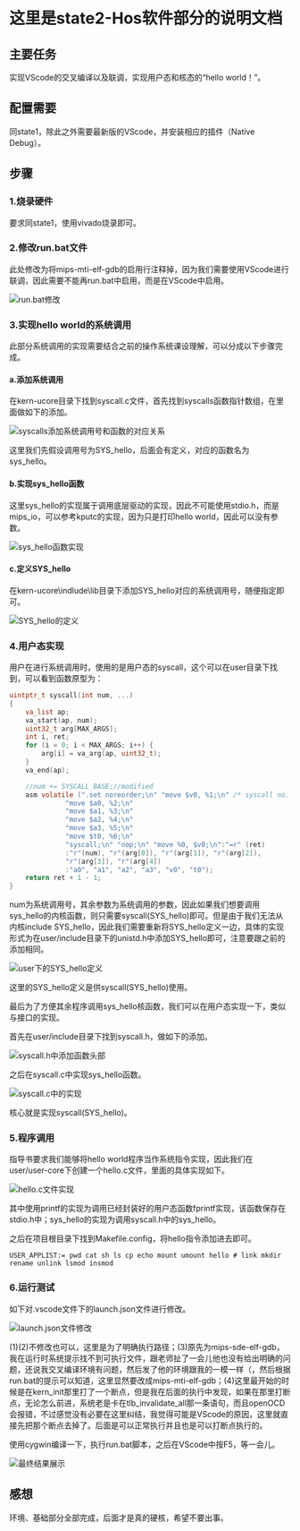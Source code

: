 # 这里是state2-Hos软件部分的说明文档

## 主要任务

实现VScode的交叉编译以及联调，实现用户态和核态的“hello world！”。

## 配置需要

同state1，除此之外需要最新版的VScode，并安装相应的插件（Native Debug）。

## 步骤

### 1.烧录硬件

要求同state1，使用vivado烧录即可。

### 2.修改run.bat文件

此处修改为将mips-mti-elf-gdb的启用行注释掉，因为我们需要使用VScode进行联调，因此需要不能再run.bat中启用，而是在VScode中启用。

![run.bat修改](https://github.com/CompuerSystem2020/BluettoothCarHos/blob/state2/pic/run_bat_change.png)

### 3.实现hello world的系统调用

此部分系统调用的实现需要结合之前的操作系统课设理解，可以分成以下步骤完成。

#### a.添加系统调用

在kern-ucore目录下找到syscall.c文件，首先找到syscalls函数指针数组，在里面做如下的添加。

![syscalls添加系统调用号和函数的对应关系](https://github.com/CompuerSystem2020/BluettoothCarHos/blob/state2/pic/syscall_change_1.png)

这里我们先假设调用号为SYS_hello，后面会有定义，对应的函数名为sys_hello。

#### b.实现sys_hello函数

这里sys_hello的实现属于调用底层驱动的实现，因此不可能使用stdio.h，而是mips_io，可以参考kputc的实现，因为只是打印hello world，因此可以没有参数。

![sys_hello函数实现](https://github.com/CompuerSystem2020/BluettoothCarHos/blob/state2/pic/syscall_change_2.png)

#### c.定义SYS_hello

在kern-ucore\indlude\lib目录下添加SYS_hello对应的系统调用号，随便指定即可。

![SYS_hello的定义](https://github.com/CompuerSystem2020/BluettoothCarHos/blob/state2/pic/unistd_change.png)

### 4.用户态实现

用户在进行系统调用时，使用的是用户态的syscall，这个可以在user目录下找到，可以看到函数原型为：

```C
uintptr_t syscall(int num, ...)
{
	va_list ap;
	va_start(ap, num);
	uint32_t arg[MAX_ARGS];
	int i, ret;
	for (i = 0; i < MAX_ARGS; i++) {
		arg[i] = va_arg(ap, uint32_t);
	}
	va_end(ap);

	//num += SYSCALL_BASE;//modified
	asm volatile (".set noreorder;\n" "move $v0, %1;\n"	/* syscall no. */
		      "move $a0, %2;\n"
		      "move $a1, %3;\n"
		      "move $a2, %4;\n"
		      "move $a3, %5;\n"
		      "move $t0, %6;\n"
		      "syscall;\n" "nop;\n" "move %0, $v0;\n":"=r" (ret)
		      :"r"(num), "r"(arg[0]), "r"(arg[1]), "r"(arg[2]),
		      "r"(arg[3]), "r"(arg[4])
		      :"a0", "a1", "a2", "a3", "v0", "t0");
	return ret + 1 - 1;
}
```

num为系统调用号，其余参数为系统调用的参数，因此如果我们想要调用sys_hello的内核函数，则只需要syscall(SYS_hello)即可。但是由于我们无法从内核include SYS_hello，因此我们需要重新将SYS_hello定义一边，具体的实现形式为在user/include目录下的unistd.h中添加SYS_hello即可，注意要跟之前的添加相同。

![user下的SYS_hello定义](https://github.com/CompuerSystem2020/BluettoothCarHos/blob/state2/pic/user_unistd_change.png)

这里的SYS_hello定义是供syscall(SYS_hello)使用。

最后为了方便其余程序调用sys_hello核函数，我们可以在用户态实现一下，类似与接口的实现。

首先在user/include目录下找到syscall.h，做如下的添加。

![syscall.h中添加函数头部](https://github.com/CompuerSystem2020/BluettoothCarHos/blob/state2/pic/user_syscall_h_change.png)

之后在syscall.c中实现sys_hello函数。

![syscall.c中的实现](https://github.com/CompuerSystem2020/BluettoothCarHos/blob/state2/pic/user_syscall_change.png)

核心就是实现syscall(SYS_hello)。

### 5.程序调用

指导书要求我们能够将hello world程序当作系统指令实现，因此我们在user/user-core下创建一个hello.c文件，里面的具体实现如下。

![hello.c文件实现](https://github.com/CompuerSystem2020/BluettoothCarHos/blob/state2/pic/hello_c.png)

其中使用printf的实现为调用已经封装好的用户态函数fprintf实现，该函数保存在stdio.h中；sys_hello的实现为调用syscall.h中的sys_hello。

之后在项目根目录下找到Makefile.config，将hello指令添加进去即可。

```shell
USER_APPLIST:= pwd cat sh ls cp echo mount umount hello # link mkdir rename unlink lsmod insmod 
```

### 6.运行测试

如下对.vscode文件下的launch.json文件进行修改。

![launch.json文件修改](https://github.com/CompuerSystem2020/BluettoothCarHos/blob/state2/pic/launch_json.png)

(1)(2)不修改也可以，这里是为了明确执行路径；(3)原先为mips-sde-elf-gdb，我在运行时系统提示找不到可执行文件，跟老师扯了一会儿他也没有给出明确的问题，还说我交叉编译环境有问题，然后发了他的环境跟我的一模一样（，然后根据run.bat的提示可以知道，这里显然要改成mips-mti-elf-gdb；(4)这里最开始的时候是在kern_init那里打了一个断点，但是我在后面的执行中发现，如果在那里打断点，无论怎么前进，系统老是卡在tlb_invalidate_all那一条语句，而且openOCD会报错，不过感觉没有必要在这里纠结，我觉得可能是VScode的原因，这里就直接先把那个断点去掉了。后面是可以正常执行并且也是可以打断点执行的。

使用cygwin编译一下，执行run.bat脚本，之后在VScode中按F5，等一会儿。

![最终结果展示](https://github.com/CompuerSystem2020/BluettoothCarHos/blob/state2/pic/hello_world.png)

## 感想

环境、基础部分全部完成，后面才是真的硬核，希望不要出事。